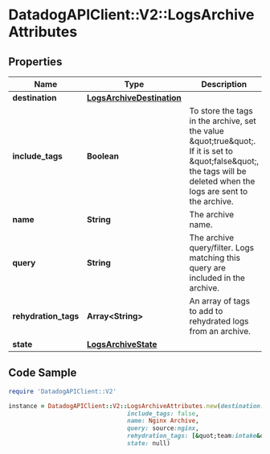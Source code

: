 # DatadogAPIClient::V2::LogsArchiveAttributes

## Properties

Name | Type | Description | Notes
------------ | ------------- | ------------- | -------------
**destination** | [**LogsArchiveDestination**](LogsArchiveDestination.md) |  | 
**include_tags** | **Boolean** | To store the tags in the archive, set the value \&quot;true\&quot;. If it is set to \&quot;false\&quot;, the tags will be deleted when the logs are sent to the archive. | [optional] [default to false]
**name** | **String** | The archive name. | 
**query** | **String** | The archive query/filter. Logs matching this query are included in the archive. | 
**rehydration_tags** | **Array&lt;String&gt;** | An array of tags to add to rehydrated logs from an archive. | [optional] 
**state** | [**LogsArchiveState**](LogsArchiveState.md) |  | [optional] 

## Code Sample

```ruby
require 'DatadogAPIClient::V2'

instance = DatadogAPIClient::V2::LogsArchiveAttributes.new(destination: null,
                                 include_tags: false,
                                 name: Nginx Archive,
                                 query: source:nginx,
                                 rehydration_tags: [&quot;team:intake&quot;,&quot;team:app&quot;],
                                 state: null)
```


